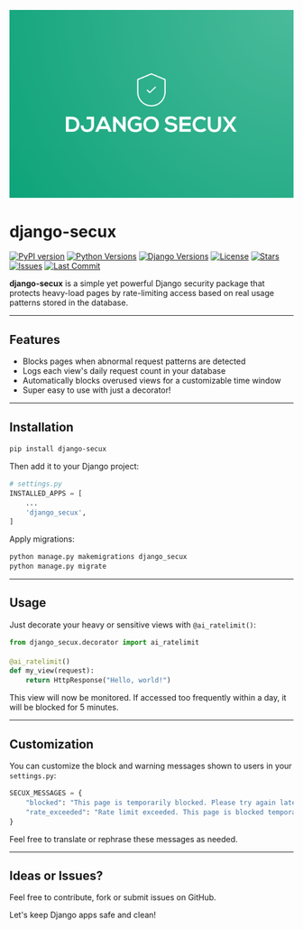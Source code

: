 ![django-secux](https://raw.githubusercontent.com/xo-aria/django-secux/refs/heads/main/django-secux.png)
# django-secux

[![PyPI version](https://img.shields.io/pypi/v/django-secux?label=PyPI&color=blue&logo=python)](https://pypi.org/project/django-secux/)
[![Python Versions](https://img.shields.io/pypi/pyversions/django-secux?logo=python&color=brightgreen)](https://pypi.org/project/django-secux/)
[![Django Versions](https://img.shields.io/badge/Django-3.2%20|%204.0%20|%204.2%20|%205.0-blue?logo=django)](#)
[![License](https://img.shields.io/github/license/xo-aria/django-secux?color=green)](LICENSE)
[![Stars](https://img.shields.io/github/stars/xo-aria/django-secux?style=social)](https://github.com/xo-aria/django-secux/stargazers)
[![Issues](https://img.shields.io/github/issues/xo-aria/django-secux?logo=github)](https://github.com/xo-aria/django-secux/issues)
[![Last Commit](https://img.shields.io/github/last-commit/xo-aria/django-secux?logo=git)](https://github.com/xo-aria/django-secux/commits)

**django-secux** is a simple yet powerful Django security package that protects heavy-load pages by rate-limiting access based on real usage patterns stored in the database.

---

## Features

* Blocks pages when abnormal request patterns are detected
* Logs each view's daily request count in your database
* Automatically blocks overused views for a customizable time window
* Super easy to use with just a decorator!

---

## Installation

```bash
pip install django-secux
```

Then add it to your Django project:

```python
# settings.py
INSTALLED_APPS = [
    ...
    'django_secux',
]
```

Apply migrations:

```bash
python manage.py makemigrations django_secux
python manage.py migrate
```

---

## Usage

Just decorate your heavy or sensitive views with `@ai_ratelimit()`:

```python
from django_secux.decorator import ai_ratelimit

@ai_ratelimit()
def my_view(request):
    return HttpResponse("Hello, world!")
```

This view will now be monitored. If accessed too frequently within a day, it will be blocked for 5 minutes.

---

## Customization

You can customize the block and warning messages shown to users in your `settings.py`:

```python
SECUX_MESSAGES = {
    "blocked": "This page is temporarily blocked. Please try again later.",
    "rate_exceeded": "Rate limit exceeded. This page is blocked temporarily.",
}
```

Feel free to translate or rephrase these messages as needed.

---

## Ideas or Issues?

Feel free to contribute, fork or submit issues on GitHub.

Let's keep Django apps safe and clean!

